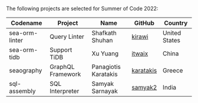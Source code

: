 The following projects are selected for Summer of Code 2022:

| Codename | Project | Name | GitHub | Country | 
|----------|---------|------|--------|---------|
| sea-orm-linter | Query Linter | Shafkath Shuhan | [kirawi](https://github.com/kirawi) | United States |
| sea-orm-tidb | Support TiDB | Xu Yuang | [itwaix](https://github.com/itwaiX) | China |
| seaography | GraphQL Framework | Panagiotis Karatakis | [karatakis](https://github.com/karatakis) | Greece |
| sql-assembly | SQL Interpreter | Samyak Sarnayak | [samyak2](https://github.com/Samyak2) | India |
